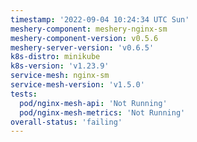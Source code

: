 ```yaml
---
timestamp: '2022-09-04 10:24:34 UTC Sun'
meshery-component: meshery-nginx-sm
meshery-component-version: v0.5.6
meshery-server-version: 'v0.6.5'
k8s-distro: minikube
k8s-version: 'v1.23.9'
service-mesh: nginx-sm
service-mesh-version: 'v1.5.0'
tests:
  pod/nginx-mesh-api: 'Not Running'
  pod/nginx-mesh-metrics: 'Not Running'
overall-status: 'failing'
---
```

